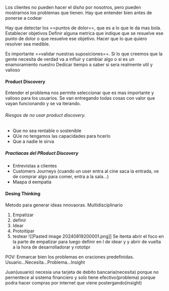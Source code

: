 Los clientes no pueden hacer el disño por nosotros, pero pueden mostrarnos los problemas que tienen. Hay que entender bien antes de ponerse a codear

Hay que detectar los ==puntos de dolor==, que es a lo que le da mas bola. 
Establecer objetivos
Definir alguna metrica que indique que se resuelve ese punto de dolor o que resuelve ese objetivo. Hacer que lo que quiero resolver sea medible.


Es importante ==validar nuestras suposiciones==. Si lo que creemos que la gente necesita de verdad va a influir y cambiar algo o si es un enamoramiento nuestro
Dedicar tiempo a saber si sera realmente util y valioso

#### Product Discovery 
Entender el problema nos permite seleccionar que es mas importante y valioso para los usuarios.  Se van entregando todas cosas con valor que vayan funcionando y se va iterando.

###### Riesgos de no usar product discovery.
- Que no sea rentable o sostenible
- QUe no tengamos las capacidades para hcerlo
- Que a nadie le sirva

##### Practiacas del PRoduct Discovery
- Entrevistas a clientes
- Customers Journeys (cuando un user entra al cine saca la entrada, ve de comprar algo para comer, entra a la sala...)
- Maapa d eempatia

#### Desing Thinking
Metodo para generar ideas nnovaoras. Multidisciplinario

1. Empatizar
2. definir
3. Idear
4. Protoitipar
5. testear
![[Pasted image 20240819200001.png]]
Se itenta abrir el foco en la parte de empatizar para luego definir en l de idear y y abrir de vuelta a la hora de desarrolladorar y rototipr


POV:
Enmarcar bien los problemas en oraciones predefinidas. Usuario...Necesita...Problema...Insight

Juan(usuario) necesia una tarjeta de debito bancaria(necesita) porque no pernentece al sistema financiero y solo tiene efectivo(problema) porque podra hacer compras por internet que viene postergando(insight)
